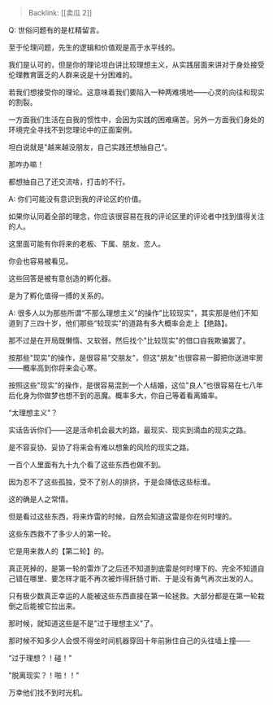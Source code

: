 > Backlink: [[卖瓜 2]]

Q: 世俗问题有的是杠精留言。

至于伦理问题，先生的逻辑和价值观是高于水平线的。

我们是认可的，但是你的理论坦白讲比较理想主义，从实践层面来讲对于身处接受伦理教育匮乏的人群来说是十分困难的。

若我们想接受你的理论。这意味着我们要陷入一种两难境地——心灵的向往和现实的割裂。

一方面我们生活在自我的惯性中，会因为实践的困难痛苦。另外一方面我们身处的环境完全寻找不到您理论中的正面案例。

坦白说就是"越来越没朋友，自己实践还想抽自己“。

那咋办嘛！

都想抽自己了还交流啥，打击的不行。

A: 你们可能没有意识到我的评论区的价值。  

如果你认同着全部的理念，你应该很容易在我的评论区里的评论者中找到值得关注的人。  

这里面可能有你将来的老板、下属、朋友、恋人。  

你会也容易被看见。  

这些回答是被有意创造的孵化器。  

是为了孵化值得一搏的关系的。

A: 很多人以为那些所谓“不那么理想主义"的操作"比较现实"，其实那是他们不知道到了三四十岁，他们那些“较现实"的道路有多大概率会走上【绝路】。

那不过是在开局既懒惰、又软弱，然后找个"比较现实"的借口自我欺骗罢了。

按那些"现实"的操作，是很容易"交朋友"，但这"朋友"也很容易一脚把你送进牢房——概率高到你将来会心寒。

按照这些"现实“的操作，是很容易混到一个人结婚，这位"良人”也很容易在七八年后化身为你做梦也想不到的恶魔。概率多大，你自己等着看离婚率。

“太理想主义"？

实话告诉你们——这是活命机会最大的路，最现实、现实到滴血的现实之路。

是不容妥协、妥协了将来会有难以想象的风险的现实之路。

一百个人里面有九十九个看了这些东西也做不到。

因为忍不了这些孤独，受不了别人的排挤，于是会降低这些标淮。

这的确是人之常情。

但是看过这些东西，将来炸雷的时候，自然会知道这雷是你在何时埋的。

这些东西救不了多少人的第一轮。

它是用来救人的【第二轮】的。

真正死掉的，是第一轮的雷炸了之后还不知道到底雷是何时埋下的、完全不知道自己错在哪里、要怎样才能不再次被炸得肝肠寸断、于是没有勇气再次出发的人。

只有极少数真正幸运的人能被这些东西直接在第一轮拯救。大部分都是在第一轮栽倒之后能被它拉出来。

那时候，就知道这些是不是"过于理想主义"了。

那时候不知多少人会恨不得坐时间机器穿回十年前揪住自己的头往墙上撞——

“过于理想？！碰！"

"脱离现实？！啪！！"

万幸他们找不到时光机。
